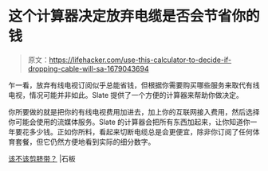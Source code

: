 # 这个计算器决定放弃电缆是否会节省你的钱

> 原文：<https://lifehacker.com/use-this-calculator-to-decide-if-dropping-cable-will-sa-1679043694>

乍一看，放弃有线电视订阅似乎总能省钱，但根据你需要购买哪些服务来取代有线电视，情况可能并非如此。Slate 提供了一个方便的计算器来帮助你做决定。



你所要做的就是把你的有线电视费用加进去，加上你的互联网接入费用，然后选择你可能会使用的流媒体服务。Slate 的计算器会把所有东西加起来，让你知道你一年要花多少钱。正如你所料，看起来切断电缆总是会更便宜，除非你订阅了任何体育套餐，但它仍然方便地看到实际的细分数字。

[该不该剪脐带？](http://www.slate.com/articles/business/moneybox/2015/01/should_i_cut_the_cable_cord_decide_on_streaming_services_with_this_calculator.html?wpsrc=fol_tw) |石板